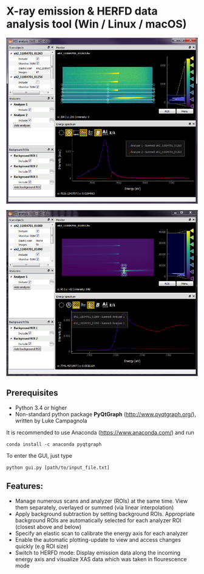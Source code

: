 # X-ray emission & HERFD data analysis tool (Win / Linux / macOS)

![alt text](https://github.com/flmiot/xes/blob/master/doc/screenshot.PNG)

![alt text2](https://github.com/flmiot/xes/blob/master/doc/screenshot2.PNG)

## Prerequisites
-	Python 3.4 or higher
-	Non-standard python package __PyQtGraph__ (http://www.pyqtgraph.org/), written by Luke Campagnola

It is recommended to use Anaconda (https://www.anaconda.com/) and run
```
conda install -c anaconda pyqtgraph
```

To enter the GUI, just type
```
python gui.py [path/to/input_file.txt]
```

## Features:
- Manage numerous scans and analyzer (ROIs) at the same time. View them separately, overlayed or summed (via linear interpolation) 
- Apply background subtraction by setting background ROIs. Appropriate background ROIs are automatically selected for each analyzer ROI (closest above and below)
- Specify an elastic scan to calibrate the energy axis for each analyzer
- Enable the automatic plotting-update to view and access changes quickly (e.g ROI size) 
- Switch to HERFD mode: Display emission data along the incoming energy axis and visualize XAS data which was taken in flourescence mode
